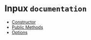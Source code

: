 # Inpux `documentation`
- [Constructor](https://github.com/GuiferrSouza/inpux/blob/main/docs/constructor.md)
- [Public Methods](https://github.com/GuiferrSouza/inpux/blob/main/docs/public-methods.md)
- [Options](https://github.com/GuiferrSouza/inpux/blob/main/docs/options.md)
